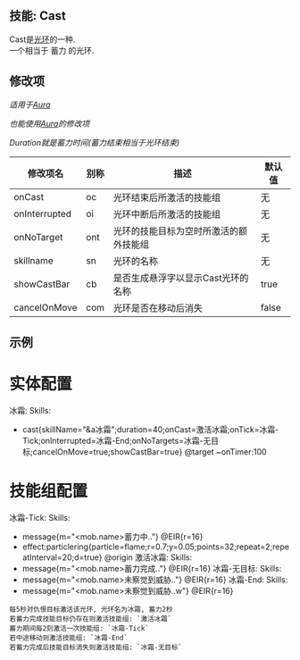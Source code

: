 技能: Cast
--------------------------

Cast是[光环](技能/列表/Aura)的一种.  
一个相当于 蓄力 的光环.

修改项
----------

*适用于[Aura](技能/列表/Aura)*

*也能使用[Aura](技能/列表/Aura)的修改项*

*Duration就是蓄力时间(蓄力结束相当于光环结束)*

| 修改项名 | 别称    | 描述                                                                                                    | 默认值 |
|-----------|------------|----------------------------------------------------------------------------------------------------------------|---------------|
| onCast        | oc      | 光环结束后所激活的技能组 | 无 |
| onInterrupted | oi      | 光环中断后所激活的技能组  | 无 |
| onNoTarget    | ont     | 光环的技能目标为空时所激活的额外技能组 | 无 |
| skillname     | sn      | 光环的名称 | 无 |
| showCastBar   | cb      | 是否生成悬浮字以显示Cast光环的名称 | true    |
| cancelOnMove  | com     | 光环是否在移动后消失 | false   |

示例
--------

# 实体配置
 冰霜:
 Skills:
 - cast{skillName="&a冰霜";duration=40;onCast=激活冰霜;onTick=冰霜-Tick;onInterrupted=冰霜-End;onNoTargets=冰霜-无目标;cancelOnMove=true;showCastBar=true} @target ~onTimer:100

# 技能组配置
冰霜-Tick:
 Skills:
 - message{m="<mob.name>蓄力中.."} @EIR{r=16}
 - effect:particlering{particle=flame;r=0.7;y=0.05;points=32;repeat=2;repeatInterval=20;d=true} @origin
激活冰霜:
 Skills:
 - message{m="<mob.name>蓄力完成.."} @EIR{r=16}
冰霜-无目标:
 Skills:
 - message{m="<mob.name>未察觉到威胁.."} @EIR{r=16}
冰霜-End:
 Skills:
 - message{m="<mob.name>未察觉到威胁..w"} @EIR{r=16}
```
每5秒对仇恨目标激活该光环, 光环名为冰霜, 蓄力2秒  
若蓄力完成技能目标仍存在则激活技能组: `激活冰霜`  
蓄力期间每2刻激活一次技能组: `冰霜-Tick`  
若中途移动则激活技能组: `冰霜-End`  
若蓄力完成后技能目标消失则激活技能组: `冰霜-无目标`